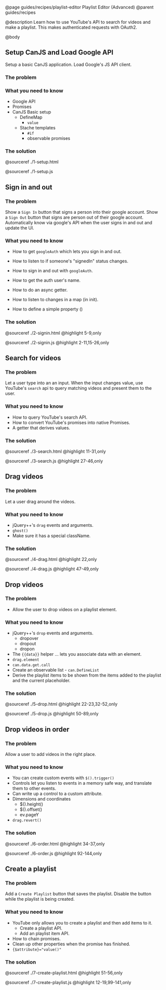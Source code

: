 @page guides/recipes/playlist-editor Playlist Editor (Advanced)
@parent guides/recipes

@description Learn how to use YouTube's API to search for videos and make a playlist.  This
makes authenticated requests with OAuth2.

@body


## Setup CanJS and Load Google API

Setup a basic CanJS application.  Load Google's JS API client.

### The problem
### What you need to know

- Google API
- Promises
- CanJS Basic setup
  - DefineMap
    - `value`
  - Stache templates
    - `#if`
	- observable promises


### The solution

@sourceref ./1-setup.html

@sourceref ./1-setup.js





## Sign in and out

### The problem

Show a `Sign In` button that signs a person into their google account.
Show a `Sign Out` button that signs are person out of their google account.
Automatically know via google's API when the user signs in and out and update the
UI.

### What you need to know

- How to get `googleAuth` which lets you sign in and out.
- How to listen to if someone's "signedIn" status changes.
- How to sign in and out with `googleAuth`.
- How to get the auth user's name.

- How to do an async getter.
- How to listen to changes in a map (in init).
- How to define a simple property ()

### The solution

@sourceref ./2-signin.html
@highlight 5-9,only

@sourceref ./2-signin.js
@highlight 2-11,15-26,only




## Search for videos ##

### The problem

Let a user type into an an input.  When the input changes value,
use YouTube's `search` api to query matching videos and present them to the user.

### What you need to know

- How to query YouTube's search API.
- How to convert YouTube's promises into native Promises.
- A getter that derives values.

### The solution

@sourceref ./3-search.html
@highlight 11-31,only

@sourceref ./3-search.js
@highlight 27-46,only


## Drag videos ##

### The problem

Let a user drag around the videos.

### What you need to know

- jQuery++'s `drag` events and arguments.
- `ghost()`
- Make sure it has a special className.

### The solution

@sourceref ./4-drag.html
@highlight 22,only

@sourceref ./4-drag.js
@highlight 47-49,only


## Drop videos
### The problem

- Allow the user to drop videos on a playlist element.

### What you need to know

- jQuery++'s `drop` events and arguments.
  - dropover
  - dropout
  - dropon
- The `{{data}}` helper ... lets you associate data with an element.
- `drag.element`
- `can.data.get.call`
- Create an observable list - `can.DefineList`
- Derive the playlist items to be shown from the items added to the playlist
  and the current placeholder.

### The solution

@sourceref ./5-drop.html
@highlight 22-23,32-52,only

@sourceref ./5-drop.js
@highlight 50-89,only


## Drop videos in order ##
### The problem
Allow a user to add videos in the right place.

### What you need to know

- You can create custom events with `$().trigger()`
- Controls let you listen to events in a memory safe way, and translate them to other events.
- Can write up a control to a custom attribute.
- Dimensions and coordinates
  - $().height()
  - $().offset()
  - ev.pageY
- `drag.revert()`

### The solution

@sourceref ./6-order.html
@highlight 34-37,only

@sourceref ./6-order.js
@highlight 92-144,only



## Create a playlist ##
### The problem

Add a `Create Playlist` button that saves the playlist.
Disable the button while the playlist is being created.

### What you need to know

- YouTube only allows you to create a playlist and then add items to it.
  - Create a playlist API.
  - Add an playlist item API.
- How to chain promises.
- Clean up other properties when the promise has finished.
- `{$attribute}="value()"`

### The solution


@sourceref ./7-create-playlist.html
@highlight 51-56,only

@sourceref ./7-create-playlist.js
@highlight 12-19,99-141,only
